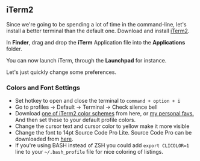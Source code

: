 ## iTerm2

Since we're going to be spending a lot of time in the command-line, let's install a better terminal than the default one. Download and install [iTerm2](http://www.iterm2.com/).

In **Finder**, drag and drop the **iTerm** Application file into the **Applications** folder.

You can now launch iTerm, through the **Launchpad** for instance.

Let's just quickly change some preferences.

### Colors and Font Settings

* Set hotkey to open and close the terminal to `command + option + i`
* Go to profiles -&gt; Default -&gt; Terminal -&gt; Check silence bell
* Download [one of iTerm2 color schemes](https://github.com/mbadolato/iTerm2-Color-Schemes/tree/master/schemes) from here, or [my personal favs.](https://gist.github.com/2joephillips) And then set these to your default profile colors.
* Change the cursor text and cursor color to yellow make it more visible
* Change the font to 14pt Source Code Pro Lite. Source Code Pro can be downloaded from [here](https://github.com/adobe-fonts/source-code-pro/releases/latest).
* If you're using BASH instead of ZSH you could add `export CLICOLOR=1` line to your `~/.bash_profile` file for nice coloring of listings.

[](https://raw.githubusercontent.com/sb2nov/mac-setup/master/assets/Iterm.png)

